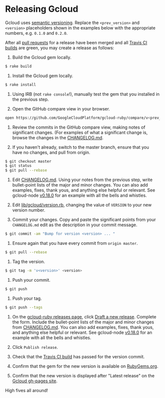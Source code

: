 # Releasing Gcloud

Gcloud uses [semantic versioning](http://semver.org). Replace the `<prev_version>` and `<version>` placeholders shown in the examples below with the appropriate numbers, e.g. `0.1.0` and `0.2.0`.

After all [pull requests](https://github.com/GoogleCloudPlatform/gcloud-ruby/pulls) for a release have been merged and all [Travis CI builds](https://travis-ci.org/GoogleCloudPlatform/gcloud-ruby) are green, you may create a release as follows:

1. Build the Gcloud gem locally.

  ```sh
  $ rake build
  ```

1. Install the Gcloud gem locally.

  ```sh
  $ rake install
  ```

1. Using IRB (not `rake console`!), manually test the gem that you installed in the previous step.

1. Open the GitHub compare view in your browser.

  ```sh
  open https://github.com/GoogleCloudPlatform/gcloud-ruby/compare/v<prev_version>...master
  ```

1. Review the commits in the GitHub compare view, making notes of significant changes. (For examples of what a significant change is, browse the changes in the [CHANGELOG.md](CHANGELOG.md).

1. If you haven't already, switch to the master branch, ensure that you have no changes, and pull from origin.

  ```sh
  $ git checkout master
  $ git status
  $ git pull --rebase
  ```

1. Edit [CHANGELOG.md](CHANGELOG.md). Using your notes from the previous step, write bullet-point lists of the major and minor changes. You can also add examples, fixes, thank yous, and anything else helpful or relevant. See gcloud-node [v0.18.0](https://github.com/GoogleCloudPlatform/gcloud-node/releases/tag/v0.18.0) for an example with all the bells and whistles.

1. Edit [lib/gcloud/version.rb](lib/gcloud/version.rb), changing the value of `VERSION` to your new version number.

1. Commit your changes. Copy and paste the significant points from your `CHANGELOG.md` edit as the description in your commit message.

  ```sh
  $ git commit -am "Bump for version <version> ... "
  ```

1. Ensure again that you have every commit from `origin master`.

  ```sh
  $ git pull --rebase
  ```

1. Tag the version.

  ```sh
  $ git tag -m 'v<version>' <version>
  ```

1. Push your commit.

  ```sh
  $ git push
  ```

1. Push your tag.

  ```sh
  $ git push --tags
  ```

1. On the [gcloud-ruby releases page](https://github.com/GoogleCloudPlatform/gcloud-ruby/releases), click [Draft a new release](https://github.com/GoogleCloudPlatform/gcloud-ruby/releases/new). Complete the form. Include the bullet-point lists of the major and minor changes from [CHANGELOG.md](CHANGELOG.md). You can also add examples, fixes, thank yous, and anything else helpful or relevant. See gcloud-node [v0.18.0](https://github.com/GoogleCloudPlatform/gcloud-node/releases/tag/v0.18.0) for an example with all the bells and whistles.

1. Click `Publish release`.

1. Check that the [Travis CI build](https://travis-ci.org/GoogleCloudPlatform/gcloud-ruby) has passed for the version commit.

1. Confirm that the gem for the new version is available on [RubyGems.org](https://rubygems.org/gems/gcloud).

1. Confirm that the new version is displayed after "Latest release" on the [Gcloud gh-pages site](http://googlecloudplatform.github.io/gcloud-ruby/).

High fives all around!
